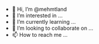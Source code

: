 - 👋 Hi, I’m @mehmtland
- 👀 I’m interested in ...
- 🌱 I’m currently learning ...
- 💞️ I’m looking to collaborate on ...
- 📫 How to reach me ...

<!---
mehmtland/mehmtland is a ✨ special ✨ repository because its `README.md` (this file) appears on your GitHub profile.
You can click the Preview link to take a look at your changes.
--->
